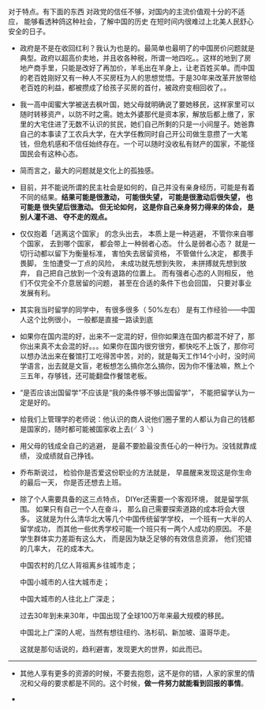 对于特点。有下面的东西
对政党的信任不够，对国内的主流价值观十分的不适应，
能够看透种鸽这种社会，了解中国的历史
在短时间内很难过上北美人民舒心安全的日子。

+ 政府是不是在收回红利？我认为也是的。最简单也最明了的中国房价问题就是典型。政府以超高价卖地，并且收各种税，所谓一地四吃。。这样的地到了房地产商手里，只能是改好了再加价，羊毛出在羊身上，让老百姓买单。而中国的老百姓刚好又有一种人不买房枉为人的思想觉悟。于是30年来改革开放带给老百姓的利益，都被攒成了给孩子买房的首付，被政府变相回收了。。
+ 我一高中闺蜜大学被送去枫叶国，她父母就明确说了要她移民，这样家里可以随时转移资产，以防不时之需。她太外婆那代是资本家，解放后都上缴了，家里的大宅住进了无数不认识的贫民，她们自己所剩的只是一小间屋子。她爸靠自己的本事读了工农兵大学，在大学任教同时自己开公司做生意攒了一大笔钱，但危机感和不信任始终存在。一个可以随时没收私有财产的国家，不能怪国民会有这种心态。

+ 简而言之，最大的问题就是文化上的孤独感。

+ 目前，并不能说所谓的民主社会是如何的，自己并没有亲身经历，可能是有着不同的结果。**结果可能是很激动， 可能很失望， 可能是很激动后很失望， 也可能是
很失望后很激动。 但无论如何， 这是你自己亲身努力得来的体会， 是别人灌不进、 夺不走的观点。**

+ 仅仅抱着「逃离这个国家」 的念头出去， 本质上是一种逃避， 不管你来自哪个国家， 去到哪个国家， 都会带上一种弱者心态。 什么是弱者心态？ 就是一切行动都以留下为衡量标准， 害怕失去居留资格， 不管做什么决定， 都畏手畏脚， 生怕遭受一丁点的风险， 未成功就先想到失败， 未拼搏就先想到放弃， 自己把自己放到一个没有退路的位置上。 而有强者心态的人则相反， 他们不仅完全不介意居留的问题， 甚至在合适的条件下也会回国， 只要对事业发展有利。

+ 其实我当时留学的同学中， 有很多很多（ 50%左右） 是有工作经验——中国人这个比例很小， 一般都是直接一路读到底

+ 如果你在国内混的好，出来不一定混的好，但你如果连在国内都混不好了，那你出来真不太会混的好。。。如果你在国内很穷很穷，都快吃不上饭了，那你可以想办法出来在餐馆打工吃得苦中苦，对的，就是每天工作14个小时，没时间学语言，出去就是文盲，老板想怎么搞你怎么搞你，因为你不懂法嘛，熬上个三五年，存够钱，还可能翻盘作餐馆老板。

+ “是否应该出国留学”不应该是“我的条件够不够出国留学”， 不能把留学认为一定是好的。

+ 给我们上管理学的老师说：他认识的商人说他们圈子里的人都认为自己的钱都是国家的，随时都可能被国家收上去(╯3╰)

+  用父母的钱成全自己的逃避， 是最不要脸最没责任心的一种行为。没钱就靠成绩， 没成绩就自己挣钱。

+  乔布斯说过， 检验你是否爱这份职业的方法就是， 早晨醒来发现这是你生命的最后一天， 你是否还想去上班。

+ 除了个人需要具备的这三点特点， DIYer还需要一个客观环境， 就是留学氛围。 如果只有自己一个人在奋斗， 那么自己需要探索道路的成本将会大很多。 这就是为什么清华北大等几个中国传统留学学校， 一个班有一大半的人留学成功， 而其他一些优秀学校可能一个班只有一两个人成功的原因。 不是学生群体实力差距有这么大， 而是因为缺乏足够的有效信息资源， 他们犯错的几率大， 花的成本大。

    中国农村的几亿人背祖离乡往城市走；

    中国小城市的人往大城市走；

    中国大城市的人往北上广深走；

    过去30年到未来30年，中国出现了全球100万年来最大规模的移民。

    中国北上广深的人呢，当然有想往纽约、洛杉矶、新加坡、温哥华走。

    这就是那句话说的，趋利避害，发现更大的世界，如此而已。

----------------------
+ 其他人享有更多的资源的时候，不要去抱怨，这不是你的错，人家的家里的情况和父母的要求都是不同的。这个时候，**做一件努力就能看到回报的事情**。

+
